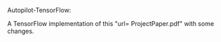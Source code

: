 Autopilot-TensorFlow:

A TensorFlow implementation of this "url= ProjectPaper.pdf" with some changes.

